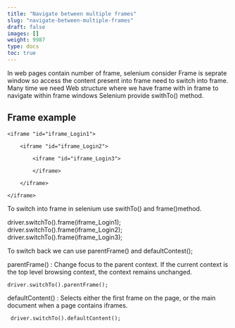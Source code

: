 ```yaml
---
title: "Navigate between multiple frames"
slug: "navigate-between-multiple-frames"
draft: false
images: []
weight: 9987
type: docs
toc: true
---
```


In web pages contain number of frame, selenium consider Frame is seprate window so access the content present into frame need to switch into frame. Many time we need Web structure where we have frame with in frame to navigate within frame windows Selenium provide swithTo() method.

## Frame example
    <iframe "id="iframe_Login1">
    
        <iframe "id="iframe_Login2">
      
            <iframe "id="iframe_Login3">
    
            </iframe>
    
        </iframe>
    
    </iframe>

To switch into frame in selenium use swithTo() and frame()method.

driver.switchTo().frame(iframe_Login1);
driver.switchTo().frame(iframe_Login2);
driver.switchTo().frame(iframe_Login3);

To switch back we can use parentFrame() and defaultContest();

parentFrame() : Change focus to the parent context. If the current context is the top level browsing context, the context remains unchanged.

    driver.switchTo().parentFrame();

defaultContent() :
        Selects either the first frame on the page, or the main document when a page contains iframes.

     driver.switchTo().defaultContent();



